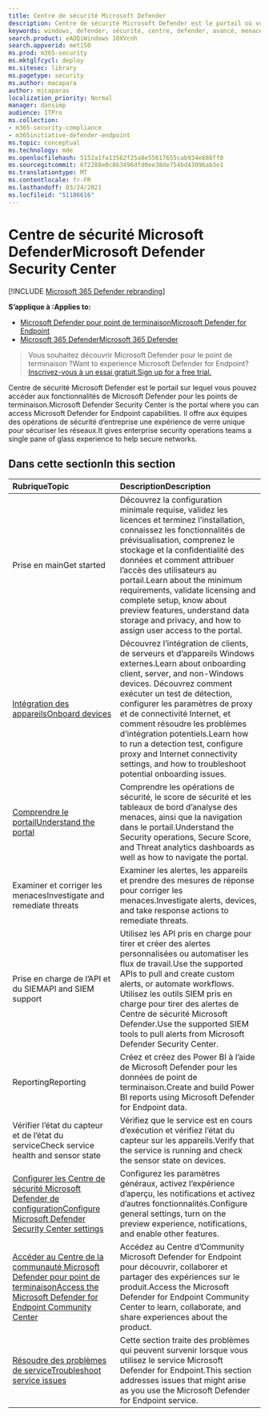 ```yaml
---
title: Centre de sécurité Microsoft Defender
description: Centre de sécurité Microsoft Defender est le portail où vous pouvez accéder à Microsoft Defender pour endpoint.
keywords: windows, defender, sécurité, centre, defender, avancé, menace, protection
search.product: eADQiWindows 10XVcnh
search.appverid: met150
ms.prod: m365-security
ms.mktglfcycl: deploy
ms.sitesec: library
ms.pagetype: security
ms.author: macapara
author: mjcaparas
localization_priority: Normal
manager: dansimp
audience: ITPro
ms.collection:
- m365-security-compliance
- m365initiative-defender-endpoint
ms.topic: conceptual
ms.technology: mde
ms.openlocfilehash: 5152a1fa13562f25a8e55617655cab934e886ff0
ms.sourcegitcommit: 6f2288e0c863496dfd0ee38de754bd43096ab3e1
ms.translationtype: MT
ms.contentlocale: fr-FR
ms.lasthandoff: 03/24/2021
ms.locfileid: "51186616"
---
```

# <a name="microsoft-defender-security-center"></a><span data-ttu-id="f23c2-104">Centre de sécurité Microsoft Defender</span><span class="sxs-lookup"><span data-stu-id="f23c2-104">Microsoft Defender Security Center</span></span>

[!INCLUDE [Microsoft 365 Defender rebranding](../../includes/microsoft-defender.md)]

<span data-ttu-id="f23c2-105">**S’applique à :**</span><span class="sxs-lookup"><span data-stu-id="f23c2-105">**Applies to:**</span></span>
- [<span data-ttu-id="f23c2-106">Microsoft Defender pour point de terminaison</span><span class="sxs-lookup"><span data-stu-id="f23c2-106">Microsoft Defender for Endpoint</span></span>](https://go.microsoft.com/fwlink/p/?linkid=2154037)
- [<span data-ttu-id="f23c2-107">Microsoft 365 Defender</span><span class="sxs-lookup"><span data-stu-id="f23c2-107">Microsoft 365 Defender</span></span>](https://go.microsoft.com/fwlink/?linkid=2118804)

> <span data-ttu-id="f23c2-108">Vous souhaitez découvrir Microsoft Defender pour le point de terminaison ?</span><span class="sxs-lookup"><span data-stu-id="f23c2-108">Want to experience Microsoft Defender for Endpoint?</span></span> [<span data-ttu-id="f23c2-109">Inscrivez-vous à un essai gratuit.</span><span class="sxs-lookup"><span data-stu-id="f23c2-109">Sign up for a free trial.</span></span>](https://www.microsoft.com/microsoft-365/windows/microsoft-defender-atp?ocid=docs-wdatp-exposedapis-abovefoldlink)

<span data-ttu-id="f23c2-110">Centre de sécurité Microsoft Defender est le portail sur lequel vous pouvez accéder aux fonctionnalités de Microsoft Defender pour les points de terminaison.</span><span class="sxs-lookup"><span data-stu-id="f23c2-110">Microsoft Defender Security Center is the portal where you can access Microsoft Defender for Endpoint capabilities.</span></span> <span data-ttu-id="f23c2-111">Il offre aux équipes des opérations de sécurité d’entreprise une expérience de verre unique pour sécuriser les réseaux.</span><span class="sxs-lookup"><span data-stu-id="f23c2-111">It gives enterprise security operations teams a single pane of glass experience to help secure networks.</span></span>

## <a name="in-this-section"></a><span data-ttu-id="f23c2-112">Dans cette section</span><span class="sxs-lookup"><span data-stu-id="f23c2-112">In this section</span></span>

<span data-ttu-id="f23c2-113">Rubrique</span><span class="sxs-lookup"><span data-stu-id="f23c2-113">Topic</span></span> | <span data-ttu-id="f23c2-114">Description</span><span class="sxs-lookup"><span data-stu-id="f23c2-114">Description</span></span>
:---|:---
<span data-ttu-id="f23c2-115">Prise en main</span><span class="sxs-lookup"><span data-stu-id="f23c2-115">Get started</span></span>  |  <span data-ttu-id="f23c2-116">Découvrez la configuration minimale requise, validez les licences et terminez l’installation, connaissez les fonctionnalités de prévisualisation, comprenez le stockage et la confidentialité des données et comment attribuer l’accès des utilisateurs au portail.</span><span class="sxs-lookup"><span data-stu-id="f23c2-116">Learn about the minimum requirements, validate licensing and complete setup, know about preview features, understand data storage and privacy, and how to assign user access to the portal.</span></span>
[<span data-ttu-id="f23c2-117">Intégration des appareils</span><span class="sxs-lookup"><span data-stu-id="f23c2-117">Onboard devices</span></span>](onboard-configure.md) | <span data-ttu-id="f23c2-118">Découvrez l’intégration de clients, de serveurs et d’appareils Windows externes.</span><span class="sxs-lookup"><span data-stu-id="f23c2-118">Learn about onboarding client, server, and non-Windows devices.</span></span> <span data-ttu-id="f23c2-119">Découvrez comment exécuter un test de détection, configurer les paramètres de proxy et de connectivité Internet, et comment résoudre les problèmes d’intégration potentiels.</span><span class="sxs-lookup"><span data-stu-id="f23c2-119">Learn how to run a detection test, configure proxy and Internet connectivity settings, and how to troubleshoot potential onboarding issues.</span></span>
[<span data-ttu-id="f23c2-120">Comprendre le portail</span><span class="sxs-lookup"><span data-stu-id="f23c2-120">Understand the portal</span></span>](use.md) | <span data-ttu-id="f23c2-121">Comprendre les opérations de sécurité, le score de sécurité et les tableaux de bord d’analyse des menaces, ainsi que la navigation dans le portail.</span><span class="sxs-lookup"><span data-stu-id="f23c2-121">Understand the Security operations, Secure Score, and Threat analytics dashboards as well as how to navigate the portal.</span></span>
<span data-ttu-id="f23c2-122">Examiner et corriger les menaces</span><span class="sxs-lookup"><span data-stu-id="f23c2-122">Investigate and remediate threats</span></span> | <span data-ttu-id="f23c2-123">Examiner les alertes, les appareils et prendre des mesures de réponse pour corriger les menaces.</span><span class="sxs-lookup"><span data-stu-id="f23c2-123">Investigate alerts, devices, and take response actions to remediate threats.</span></span>
<span data-ttu-id="f23c2-124">Prise en charge de l’API et du SIEM</span><span class="sxs-lookup"><span data-stu-id="f23c2-124">API and SIEM support</span></span> | <span data-ttu-id="f23c2-125">Utilisez les API pris en charge pour tirer et créer des alertes personnalisées ou automatiser les flux de travail.</span><span class="sxs-lookup"><span data-stu-id="f23c2-125">Use the supported APIs to pull and create custom alerts, or automate workflows.</span></span> <span data-ttu-id="f23c2-126">Utilisez les outils SIEM pris en charge pour tirer des alertes de Centre de sécurité Microsoft Defender.</span><span class="sxs-lookup"><span data-stu-id="f23c2-126">Use the supported SIEM tools to pull alerts from Microsoft Defender Security Center.</span></span>
<span data-ttu-id="f23c2-127">Reporting</span><span class="sxs-lookup"><span data-stu-id="f23c2-127">Reporting</span></span> | <span data-ttu-id="f23c2-128">Créez et créez des Power BI à l’aide de Microsoft Defender pour les données de point de terminaison.</span><span class="sxs-lookup"><span data-stu-id="f23c2-128">Create and build Power BI reports using Microsoft Defender for Endpoint data.</span></span>
<span data-ttu-id="f23c2-129">Vérifier l’état du capteur et de l’état du service</span><span class="sxs-lookup"><span data-stu-id="f23c2-129">Check service health and sensor state</span></span> | <span data-ttu-id="f23c2-130">Vérifiez que le service est en cours d’exécution et vérifiez l’état du capteur sur les appareils.</span><span class="sxs-lookup"><span data-stu-id="f23c2-130">Verify that the service is running and check the sensor state on devices.</span></span>
[<span data-ttu-id="f23c2-131">Configurer les Centre de sécurité Microsoft Defender de configuration</span><span class="sxs-lookup"><span data-stu-id="f23c2-131">Configure Microsoft Defender Security Center settings</span></span>](preferences-setup.md) | <span data-ttu-id="f23c2-132">Configurez les paramètres généraux, activez l’expérience d’aperçu, les notifications et activez d’autres fonctionnalités.</span><span class="sxs-lookup"><span data-stu-id="f23c2-132">Configure general settings, turn on the preview experience, notifications, and enable other features.</span></span>
[<span data-ttu-id="f23c2-133">Accéder au Centre de la communauté Microsoft Defender pour point de terminaison</span><span class="sxs-lookup"><span data-stu-id="f23c2-133">Access the Microsoft Defender for Endpoint Community Center</span></span>](community.md) | <span data-ttu-id="f23c2-134">Accédez au Centre d’Community Microsoft Defender for Endpoint pour découvrir, collaborer et partager des expériences sur le produit.</span><span class="sxs-lookup"><span data-stu-id="f23c2-134">Access the Microsoft Defender for Endpoint Community Center to learn, collaborate, and share experiences about the product.</span></span>
[<span data-ttu-id="f23c2-135">Résoudre des problèmes de service</span><span class="sxs-lookup"><span data-stu-id="f23c2-135">Troubleshoot service issues</span></span>](troubleshoot-mdatp.md) | <span data-ttu-id="f23c2-136">Cette section traite des problèmes qui peuvent survenir lorsque vous utilisez le service Microsoft Defender for Endpoint.</span><span class="sxs-lookup"><span data-stu-id="f23c2-136">This section addresses issues that might arise as you use the Microsoft Defender for Endpoint service.</span></span>